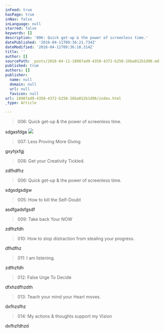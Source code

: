 ```yaml
---
inFeed: true
hasPage: true
inNav: false
inLanguage: null
starred: false
keywords: []
description: '006: Quick get-up & the power of screenless time.'
datePublished: '2016-04-11T09:36:21.734Z'
dateModified: '2016-04-11T09:36:18.314Z'
title: ''
author: []
sourcePath: _posts/2016-04-11-18987ad9-4358-4372-b250-26ba012b1d96.md
published: true
authors: []
publisher:
  name: null
  domain: null
  url: null
  favicon: null
url: 18987ad9-4358-4372-b250-26ba012b1d96/index.html
_type: Article

---
```

> 006: Quick get-up & the power of screenless time.  
> 

sdgasfdga
![](https://the-grid-user-content.s3-us-west-2.amazonaws.com/87368d6c-9627-4f32-a811-6ed6e3bef999.png)

> 007: Less Proving More Giving

gxyhjxfgj

> 008: Get your Creativity Tickled.

zdfhdfhz

> 006: Quick get-up & the power of screenless time.

sdgsdgsdgw

> 005: How to kill the Self-Doubt

asdfgadsfgsdf

> 009: Take back Your NOW

zdfhzfdh

> 010: How to stop distraction from stealing your progress.

dfhdfhz

> 011: I am listening.

zdfhzfdh

> 012: False Urge To Decide

dfxhzdfhzdth

> 013: Teach your mind your Heart moves.

dxfhzsfhz

> 014: My actions & thoughts support my Vision

dxfhzfdhzd